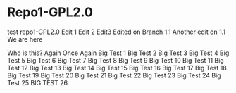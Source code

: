 # Repo1-GPL2.0
test repo1-GPL2.0
Edit 1
Edit 2
Edit3
Edited on Branch 1.1
Another edit on 1.1
We are here

Who is this?
Again
Once Again
Big Test 1
Big Test 2
Big Test 3
Big Test 4
Big Test 5
Big Test 6
Big Test 7
Big Test 8
Big Test 9
Big Test 10
Big Test 11
Big Test 12
Big Test 13
Big Test 14
Big Test 15
Big Test 16
Big Test 17
Big Test 18
Big Test 19
Big Test 20
Big Test 21
Big Test 22
Big Test 23
Big Test 24
Big Test 25
BIG TEST 26
